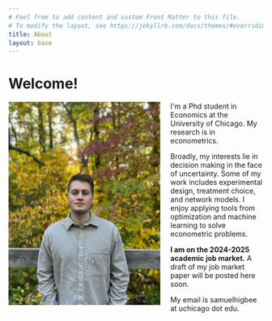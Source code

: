 ```yaml
---
# Feel free to add content and custom Front Matter to this file.
# To modify the layout, see https://jekyllrb.com/docs/themes/#overriding-theme-defaults
title: About
layout: base
---
```


# Welcome!

<img src="assets/images/fall.JPG" alt="headshot" width="300" style="float:left; padding-right:20px"/>

<style>
  @media screen and (max-width: 768px) {
    img {
      float: none;
      display: block;
      margin: 0 auto;
      width: 100%;
      padding: 0;
    }
  }
</style>

I'm a Phd student in Economics at the University of Chicago.
My research is in econometrics.

Broadly, my interests lie in decision making in the face of uncertainty.
Some of my work includes
experimental design,
treatment choice,
and network models.
I enjoy applying tools from optimization and machine learning to solve
econometric problems.

**I am on the 2024-2025 academic job market.**
A draft of my job market paper will be posted here soon.

My email is samuelhigbee at uchicago dot edu.

